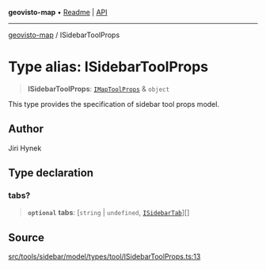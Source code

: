 **geovisto-map** • [Readme](../README.md) \| [API](../globals.md)

***

[geovisto-map](../README.md) / ISidebarToolProps

# Type alias: ISidebarToolProps

> **ISidebarToolProps**: [`IMapToolProps`](IMapToolProps.md) & `object`

This type provides the specification of sidebar tool props model.

## Author

Jiri Hynek

## Type declaration

### tabs?

> **`optional`** **tabs**: [`string` \| `undefined`, [`ISidebarTab`](../interfaces/ISidebarTab.md)][]

## Source

[src/tools/sidebar/model/types/tool/ISidebarToolProps.ts:13](https://github.com/geovisto/geovisto-map/blob/e22d774889dbc28cc1ec62933ecf6bab6690f172/src/tools/sidebar/model/types/tool/ISidebarToolProps.ts#L13)
